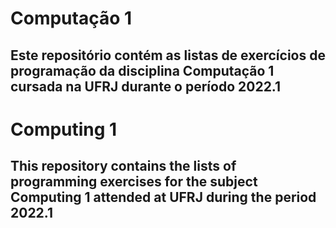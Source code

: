 # Computação 1
## Este repositório contém as listas de exercícios de programação da disciplina Computação 1 cursada na UFRJ durante o período 2022.1

# Computing 1
## This repository contains the lists of programming exercises for the subject Computing 1 attended at UFRJ during the period 2022.1
